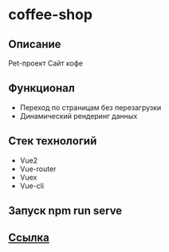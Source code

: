 # coffee-shop

## Описание

Pet-проект Сайт кофе

## Функционал

- Переход по страницам без перезагрузки
- Динамический рендеринг данных

## Стек технологий

- Vue2
- Vue-router
- Vuex
- Vue-cli

## Запуск npm run serve

## <a href="https://coffee-shop-vue-nfya.vercel.app/">Ссылка</a>

